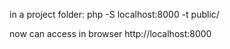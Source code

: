 in a project folder:
php -S localhost:8000 -t public/

now can access in browser http://localhost:8000

